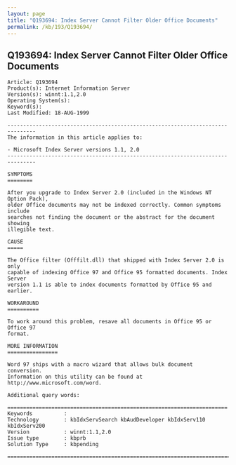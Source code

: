 ```yaml
---
layout: page
title: "Q193694: Index Server Cannot Filter Older Office Documents"
permalink: /kb/193/Q193694/
---
```


## Q193694: Index Server Cannot Filter Older Office Documents

	Article: Q193694
	Product(s): Internet Information Server
	Version(s): winnt:1.1,2.0
	Operating System(s): 
	Keyword(s): 
	Last Modified: 18-AUG-1999
	
	-------------------------------------------------------------------------------
	The information in this article applies to:
	
	- Microsoft Index Server versions 1.1, 2.0 
	-------------------------------------------------------------------------------
	
	SYMPTOMS
	========
	
	After you upgrade to Index Server 2.0 (included in the Windows NT Option Pack),
	older Office documents may not be indexed correctly. Common symptoms include
	searches not finding the document or the abstract for the document showing
	illegible text.
	
	CAUSE
	=====
	
	The Office filter (Offfilt.dll) that shipped with Index Server 2.0 is only
	capable of indexing Office 97 and Office 95 formatted documents. Index Server
	version 1.1 is able to index documents formatted by Office 95 and earlier.
	
	WORKAROUND
	==========
	
	To work around this problem, resave all documents in Office 95 or Office 97
	format.
	
	MORE INFORMATION
	================
	
	Word 97 ships with a macro wizard that allows bulk document conversion.
	Information on this utility can be found at http://www.microsoft.com/word.
	
	Additional query words:
	
	======================================================================
	Keywords          :  
	Technology        : kbIdxServSearch kbAudDeveloper kbIdxServ110 kbIdxServ200
	Version           : winnt:1.1,2.0
	Issue type        : kbprb
	Solution Type     : kbpending
	
	=============================================================================
	
